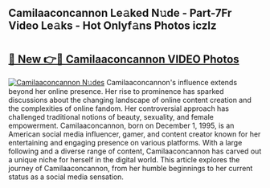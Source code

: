 ## Camilaaconcannon Le𝚊ked N𝚞de - Part-7Fr Video Le𝚊ks - Hot Onlyf𝚊ns Photos iczlz

# <h2><a href="http://ab54032.deff.icu/?id=Camilaaconcannon">🔗 New 👉🔴 Camilaaconcannon VIDEO Photos</a></h2>

[![Camilaaconcannon N𝚞des](https://i.imgur.com/rIISA9y.gif)](http://ab54032.deff.icu/?id=Camilaaconcannon)
Camilaaconcannon's influence extends beyond her online presence. Her rise to prominence has sparked discussions about the changing landscape of online content creation and the complexities of online fandom. Her controversial approach has challenged traditional notions of beauty, sexuality, and female empowerment. Camilaaconcannon, born on December 1, 1995, is an American social media influencer, gamer, and content creator known for her entertaining and engaging presence on various platforms. With a large following and a diverse range of content, Camilaaconcannon has carved out a unique niche for herself in the digital world. This article explores the journey of Camilaaconcannon, from her humble beginnings to her current status as a social media sensation.
